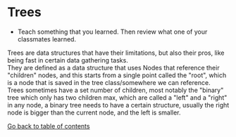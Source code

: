 # Trees 

* Teach something that you learned. Then review what one of your classmates learned.

Trees are data structures that have their limitations, but also their pros, like being fast in certain data gathering tasks.    
They are defined as a data structure that uses Nodes that reference their "children" nodes, and this starts from a single point called the "root", which is a node that is saved in the tree class/somewhere we can reference.  
Trees sometimes have a set number of children, most notably the "binary" tree which only has two children max, which are called a "left" and a "right" in any node, a binary tree needs to have a certain structure, usually the right node is bigger than the current node, and the left is smaller.



[Go back to table of contents](https://suhaib*ersan.github.io/reading*notes/) 